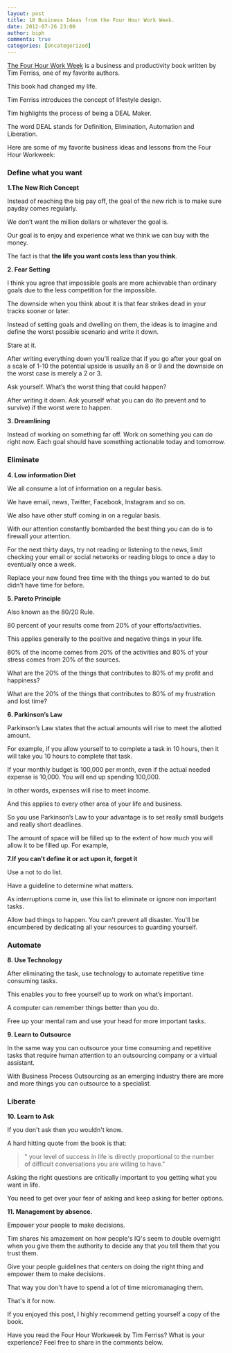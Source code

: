 ```yaml
---
layout: post
title: 10 Business Ideas from the Four Hour Work Week.
date: 2012-07-26 23:00
author: biph
comments: true
categories: [Uncategorized]
---
```


[The Four Hour Work Week](http://fourhourworkweek.com) is a business and productivity book written by Tim Ferriss, one of my favorite authors. 

This book had changed my life.

Tim Ferriss introduces the concept of lifestyle design.

Tim highlights the process of being a DEAL Maker. 

The word DEAL stands for Definition, Elimination, Automation and Liberation.

Here are some of my favorite business ideas and lessons from the Four Hour Workweek:

### Define what you want

**1.The New Rich Concept**

Instead of reaching the big pay off, the goal of the new rich is to make sure payday comes regularly. 

We don’t want the million dollars or whatever the goal is. 

Our goal is to enjoy and experience what we think we can buy with the money. 

The fact is that **the life you want costs less than you think**.

**2. Fear Setting**

I think you agree that impossible goals are more achievable than ordinary goals due to the less competition for the impossible. 

The downside when you think about it is that fear strikes dead in your tracks sooner or later. 

Instead of setting goals and dwelling on them, the ideas is to imagine and define the worst possible scenario and write it down. 

Stare at it. 

After writing everything down you’ll realize that if you go after your goal on a scale of 1-10 the potential upside is usually an 8 or 9 and the downside on the worst case is merely a 2 or 3. 

Ask yourself. What’s the worst thing that could happen? 

After writing it down. Ask yourself what you can do (to prevent and to survive) if the worst were to happen.

**3. Dreamlining**

Instead of working on something far off. Work on something you can do right now. Each goal should have something actionable today and tomorrow.


### Eliminate

**4. Low information Diet**

We all consume a lot of information on a regular basis. 

We have email, news, Twitter, Facebook, Instagram and so on. 

We also have other stuff coming in on a regular basis. 

With our attention constantly bombarded the best thing you can do is to firewall your attention. 

For the next thirty days, try not reading or listening to the news, limit checking your email or social networks or reading blogs to once a day to eventually once a week. 

Replace your new found free time with the things you wanted to do but didn’t have time for before.

**5. Pareto Principle**

Also known as the 80/20 Rule. 

80 percent of your results come from 20% of your efforts/activities. 

This applies generally to the positive and negative things in your life. 

80% of the income comes from 20% of the activities and 80% of your stress comes from 20% of the sources.

What are the 20% of the things that contributes to 80% of my profit and happiness?

What are the 20% of the things that contributes to 80% of my frustration and lost time?

**6. Parkinson’s Law**

Parkinson’s Law states that the actual amounts will rise to meet the allotted amount. 

For example, if you allow yourself to to complete a task in 10 hours, then it will take you 10 hours to complete that task. 

If your monthly budget is 100,000 per month, even if the actual needed expense is 10,000. You will end up spending 100,000. 

In other words, expenses will rise to meet income. 

And this applies to every other area of your life and business. 

So you use Parkinson’s Law to your advantage is to set really small budgets and really short deadlines.

The amount of space will be filled up to the extent of how much you will allow it to be filled up. For example,

**7.If you can’t define it or act upon it, forget it**

Use a not to do list. 

Have a guideline to determine what matters. 

As interruptions come in, use this list to eliminate or ignore non important tasks.

Allow bad things to happen. You can't prevent all disaster. You'll be encumbered by dedicating all your resources to guarding yourself.

### Automate

**8. Use Technology**

After eliminating the task, use technology to automate repetitive time consuming tasks. 

This enables you to free yourself up to work on what’s important. 

A computer can remember things better than you do. 

Free up your mental ram and use your head for more important tasks.

**9. Learn to Outsource**

In the same way you can outsource your time consuming and repetitive tasks that require human attention to an outsourcing company or a virtual assistant. 

With Business Process Outsourcing as an emerging industry there are more and more things you can outsource to a specialist.

### Liberate

**10. Learn to Ask**

If you don't ask then you wouldn't know. 

A hard hitting quote from the book is that: 

>" your level of success in life is directly proportional to the number of difficult conversations you are willing to have."

Asking the right questions are critically important to you getting what you want in life. 

You need to get over your fear of asking and keep asking for better options.

**11. Management by absence.**

Empower your people to make decisions. 

Tim shares his amazement on how people's IQ's seem to double overnight when you give them the authority to decide any that you tell them that you trust them. 

Give your people guidelines that centers on doing the right thing and empower them to make decisions. 

That way you don't have to spend a lot of time micromanaging them.

That's it for now. 

If you enjoyed this post, I highly recommend getting yourself a copy of the book. 

Have you read the Four Hour Workweek by Tim Ferriss? What is your experience? Feel free to share in the comments below.
